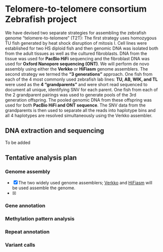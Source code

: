 # Telomere-to-telomere consortium Zebrafish project
We have devised two separate strategies for assembling the zebrafish genome “telomere-to-telomere” (T2T): The first strategy uses homozygous TU fish generated by heat shock disruption of mitosis I. Cell lines were established for two HS diploid fish and then genomic DNA was isolated both from the adult tissues as well as the cultured fibroblasts. DNA from the tissue was used for **PacBio HiFi** sequencing and the fibroblast DNA was used for **Oxford Nanopore sequencing (ONT)**. We will perform de novo assembly using either the **Verkko** or **HiFiasm** genome assemblers. The second strategy we termed the **“3 generations”** approach. One fish from each of the 4 most commonly used zebrafish lab lines: **TU, AB, WIK, and TL** were used as the **4 “grandparents”** and were short read sequenced to document all unique, identifying SNV for each parent. One fish from each of the 2 grandparent pairings was used to generate pools of the 3rd generation offspring. The pooled genomic DNA from these offspring was used for both **PacBio HiFi and ONT sequence**. The SNV data from the grandparents is then used to separate all the reads into haplotype bins and all 4 haplotypes are resolved simultaneously using the Verkko assembler.

## DNA extraction and sequencing
To be added

## Tentative analysis plan
### Genome assembly
- [x] The two widely used genome assemblers; [Verkko](https://github.com/marbl/verkko) and [HiFiasm](https://github.com/chhylp123/hifiasm) will be used assemble the genome.  
- [x]

### Gene annotation

### Methylation pattern analysis

### Repeat annotation

### Variant calls

